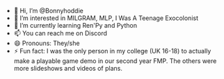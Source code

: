 - 👋 Hi, I’m @Bonnyhoddie
- 👀 I’m interested in MILGRAM, MLP, I Was A Teenage Exocolonist
- 🌱 I’m currently learning Ren'Py and Python
- 📫 You can reach me on Discord 
- 😄 Pronouns: They/she
- ⚡ Fun fact: I was the only person in my college (UK 16-18) to actually make a playable game demo in our second year FMP. The others were more slideshows and videos of plans.
